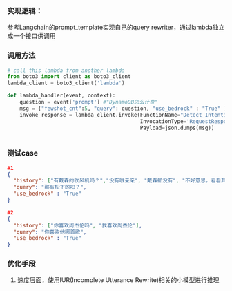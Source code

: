 ### 实现逻辑：

参考Langchain的prompt_template实现自己的query rewriter，通过lambda独立成一个接口供调用


### 调用方法

```python
# call this lambda from another lambda
from boto3 import client as boto3_client
lambda_client = boto3_client('lambda')

def lambda_handler(event, context):
  	question = event['prompt'] #"DynamoDB怎么计费"
    msg = {"fewshot_cnt":5, "query": question, "use_bedrock" : "True" }
    invoke_response = lambda_client.invoke(FunctionName="Detect_Intention",
                                           InvocationType='RequestResponse',
                                           Payload=json.dumps(msg))
    
```


### 测试case

```json
#1
{
  "history": ["有戴森的吹风机吗？","没有哦亲亲", "戴森都没有", "不好意思，看看其他品牌呢"],
  "query": "那有松下的吗？",
  "use_bedrock" : "True"
}

#2
{
  "history": ["你喜欢周杰伦吗", "我喜欢周杰伦"],
  "query": "你喜欢他哪首歌",
  "use_bedrock" : "True"
}

```


### 优化手段

1. 速度层面，使用IUR(Incomplete Utterance Rewrite)相关的小模型进行推理